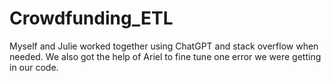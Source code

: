 # Crowdfunding_ETL

Myself and Julie worked together using ChatGPT and stack overflow when needed. We also got the help of Ariel to fine tune one error we were getting in our code.  
